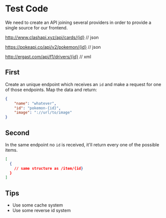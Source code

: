 # Test Code

We need to create an API joining several providers in order to provide a single 
source for our frontend.

http://www.clashapi.xyz/api/cards/{id} // json

https://pokeapi.co/api/v2/pokemon/{id} // json

http://ergast.com/api/f1/drivers/{id} // xml

## First

Create an unique endpoint which receives an `id` and make a request for one of 
those endpoints. Map the data and return:

```json
{
    "name": "whatever",
    "id": "pokemon-{id}",
    "image": "://url/to/image"
}
```

## Second

In the same endpoint no `id` is received, it'll return every one of the possible
items. 

```json
[
  {
    // same structure as /item/{id}
  }
]
```

## Tips
- Use some cache system
- Use some reverse id system
